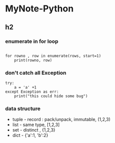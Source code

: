 # MyNote-Python


## h2


### enumerate in for loop
```

for rowno , row in enumerate(rows, start=1)
    print(rowno, row)

```

### don't catch all Exception

```
try:
    a = 'a' +1
except Exception as err:
    print("this could hide some bug")

```

### data structure

* tuple - record :  pack/unpack, immutable, (1,2,3)
* list - same type, [1,2,3]
* set - distinct , {1,2,3}
* dict - {'a':1, 'b':2}


 